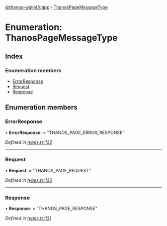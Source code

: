 [@thanos-wallet/dapp](../README.md) › [ThanosPageMessageType](thanospagemessagetype.md)

# Enumeration: ThanosPageMessageType

## Index

### Enumeration members

* [ErrorResponse](thanospagemessagetype.md#errorresponse)
* [Request](thanospagemessagetype.md#request)
* [Response](thanospagemessagetype.md#response)

## Enumeration members

###  ErrorResponse

• **ErrorResponse**: = "THANOS_PAGE_ERROR_RESPONSE"

*Defined in [types.ts:132](https://github.com/madfish-solutions/thanoswallet-dapp/blob/f20b824/src/types.ts#L132)*

___

###  Request

• **Request**: = "THANOS_PAGE_REQUEST"

*Defined in [types.ts:130](https://github.com/madfish-solutions/thanoswallet-dapp/blob/f20b824/src/types.ts#L130)*

___

###  Response

• **Response**: = "THANOS_PAGE_RESPONSE"

*Defined in [types.ts:131](https://github.com/madfish-solutions/thanoswallet-dapp/blob/f20b824/src/types.ts#L131)*
